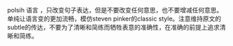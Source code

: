 polsih 语言 ，只改变句子表达，但是不要改变任何意思，也不要增减任何意思。单纯让语言变的更加流畅，模仿steven pinker的classic style。注意维持原文的subtle的传达，不要为了清晰和简练而牺牲表意的准确性，在准确的前提上追求清晰和简练。
